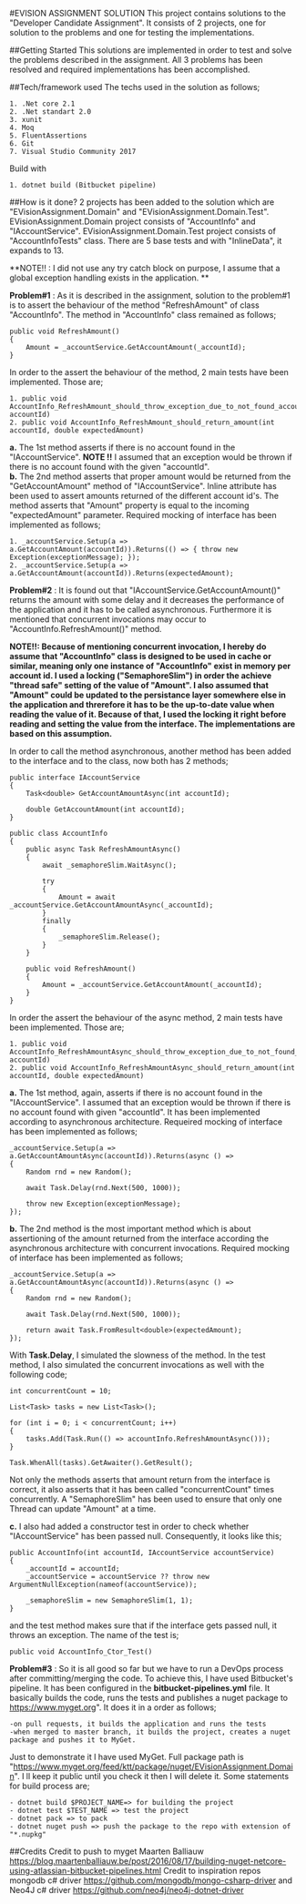 #EVISION ASSIGNMENT SOLUTION
This project contains solutions to the "Developer Candidate Assignment". It consists of 2 projects, one for solution to the problems and one for testing the implementations.

##Getting Started
This solutions are implemented in order to test and solve the problems described in the assignment. All 3 problems has been resolved and required implementations has been accomplished.

##Tech/framework used
The techs used in the solution as follows;
	
    1. .Net core 2.1
	2. .Net standart 2.0
	3. xunit
	4. Moq
	5. FluentAssertions
	6. Git
    7. Visual Studio Community 2017
    
Build with
	
    1. dotnet build (Bitbucket pipeline)
	
##How is it done?
2 projects has been added to the solution which are "EVisionAssignment.Domain" and "EVisionAssignment.Domain.Test". 
EVisionAssignment.Domain project consists of "AccountInfo" and "IAccountService".
EVisionAssignment.Domain.Test project consists of "AccountInfoTests" class. There are 5 base tests and with "InlineData", it expands to 13.

**NOTE!! : I did not use any try catch block on purpose, I assume that a global exception handling exists in the application. **

**Problem#1** : As it is described in the assignment, solution to the problem#1 is to assert the behaviour of the method "RefreshAmount" of class "AccountInfo". The method in "AccountInfo" class remained as follows;

    public void RefreshAmount()
    {
        Amount = _accountService.GetAccountAmount(_accountId);
    }
		
In order to the assert the behaviour of the method, 2 main tests have been implemented. Those are;

    1. public void AccountInfo_RefreshAmount_should_throw_exception_due_to_not_found_account(int accountId)
	2. public void AccountInfo_RefreshAmount_should_return_amount(int accountId, double expectedAmount)

**a.** The 1st method asserts if there is no account found in the "IAccountService". **NOTE !!** I assumed that an exception would be thrown if there is no account found with the given "accountId".  		
**b.** The 2nd method asserts that proper amount would be returned from the "GetAccountAmount" method of "IAccountService". Inline attribute has been used to assert amounts returned of the different account id's. The method asserts that 
"Amount" property is equal to the incoming "expectedAmount" parameter. Required mocking of interface has been implemented as follows;

	1. _accountService.Setup(a => a.GetAccountAmount(accountId)).Returns(() => { throw new Exception(exceptionMessage); });
	2. _accountService.Setup(a => a.GetAccountAmount(accountId)).Returns(expectedAmount);

**Problem#2** : It is found out that "IAccountService.GetAccountAmount()" returns the amount with some delay and it decreases the performance of the application and it has to be called asynchronous. Furthermore it is mentioned that 
concurrent invocations may occur to "AccountInfo.RefreshAmount()" method.

**NOTE!!: Because of mentioning concurrent invocation, I hereby do assume that "AccountInfo" class is designed to be used in cache or similar, meaning only one instance of "AccountInfo" exist in memory per account id. I used a locking ("SemaphoreSlim") in order the achieve "thread safe" setting of 
the value of "Amount". I also assumed that "Amount" could be updated to the persistance layer somewhere else in the application and threrefore it has to be the up-to-date value when reading the value of it. Because of that, I used the locking it right before 
reading and setting the value from the interface. The implementations are based on this assumption.**

In order to call the method asynchronous, another method has been added to the interface and to the class, now both has 2 methods;

    public interface IAccountService
    {
        Task<double> GetAccountAmountAsync(int accountId);

        double GetAccountAmount(int accountId);
    }
	
	public class AccountInfo
    {
        public async Task RefreshAmountAsync()
        {
            await _semaphoreSlim.WaitAsync();

            try
            {
                Amount = await _accountService.GetAccountAmountAsync(_accountId);
            }
            finally
            {
                _semaphoreSlim.Release();
            }
        }

        public void RefreshAmount()
        {
            Amount = _accountService.GetAccountAmount(_accountId);
        }
    }

In order the assert the behaviour of the async method, 2 main tests have been implemented. Those are;

	1. public void AccountInfo_RefreshAmountAsync_should_throw_exception_due_to_not_found_account(int accountId)
	2. public void AccountInfo_RefreshAmountAsync_should_return_amount(int accountId, double expectedAmount)

**a.** The 1st method, again, asserts if there is no account found in the "IAccountService". I assumed that an exception would be thrown if there is no account found with given "accountId". It has been implemented according 
to asynchronous architecture. Requeired mocking of interface has been implemented as follows;

	_accountService.Setup(a => a.GetAccountAmountAsync(accountId)).Returns(async () =>
    {
        Random rnd = new Random();

        await Task.Delay(rnd.Next(500, 1000));

        throw new Exception(exceptionMessage);
    });

**b.** The 2nd method is the most important method which is about assertioning of the amount returned from the interface according the asynchronous architecture with concurrent invocations. Required mocking of interface has been 
implemented as follows;

	_accountService.Setup(a => a.GetAccountAmountAsync(accountId)).Returns(async () =>
    {
        Random rnd = new Random();

        await Task.Delay(rnd.Next(500, 1000));
        
        return await Task.FromResult<double>(expectedAmount);
    });
			
With **Task.Delay**, I simulated the slowness of the method. In the test method, I also simulated the concurrent invocations as well with the following code;
    
    int concurrentCount = 10;
    
	List<Task> tasks = new List<Task>();

    for (int i = 0; i < concurrentCount; i++)
    {
        tasks.Add(Task.Run(() => accountInfo.RefreshAmountAsync()));
    }

    Task.WhenAll(tasks).GetAwaiter().GetResult();

Not only the methods asserts that amount return from the interface is correct, it also asserts that it has been called "concurrentCount" times concurrently. A "SemaphoreSlim" has been used to ensure that only one Thread can update
"Amount" at a time.

**c.** I also had added a constructor test in order to check whether "IAccountService" has been passed null. Consequently, it looks like this;

	public AccountInfo(int accountId, IAccountService accountService)
    {
        _accountId = accountId;
        _accountService = accountService ?? throw new ArgumentNullException(nameof(accountService));

        _semaphoreSlim = new SemaphoreSlim(1, 1);
    }

and the test method makes sure that if the interface gets passed null, it throws an exception. The name of the test is;
	
	public void AccountInfo_Ctor_Test()


**Problem#3** : So it is all good so far but we have to run a DevOps process after committing/merging the code. To achieve this, I have used Bitbucket's pipeline. It has been configured in the **bitbucket-pipelines.yml** file. It basically
builds the code, runs the tests and publishes a nuget package to https://www.myget.org". It does it in a order as follows;
    
    -on pull requests, it builds the application and runs the tests
    -when merged to master branch, it builds the project, creates a nuget package and pushes it to MyGet.

Just to demonstrate it I have used MyGet. Full package path is "https://www.myget.org/feed/ktt/package/nuget/EVisionAssignment.Domain". I ll keep it public until you check it
then I will delete it. Some statements for build process are;

	- dotnet build $PROJECT_NAME=> for building the project
	- dotnet test $TEST_NAME => test the project 
	- dotnet pack => to pack
	- dotnet nuget push => push the package to the repo with extension of "*.nupkg"


##Credits
	Credit to push to myget Maarten Balliauw https://blog.maartenballiauw.be/post/2016/08/17/building-nuget-netcore-using-atlassian-bitbucket-pipelines.html
	Credit to inspiration repos mongodb c# driver https://github.com/mongodb/mongo-csharp-driver and Neo4J c# driver https://github.com/neo4j/neo4j-dotnet-driver